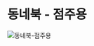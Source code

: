 # 동네북 - 점주용
![동네북-점주용](https://user-images.githubusercontent.com/25785760/179465997-6f5055f8-c067-4402-a3df-0b2a040e4755.png)
